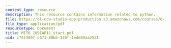```yaml
---
content_type: resource
description: This resource contains information related to python.
file: https://ol-ocw-studio-app-production.s3.amazonaws.com/courses/6-189-a-gentle-introduction-to-programming-using-python-january-iap-2011/c741380fc67188bb346f1ede09aa2521_MIT6_189IAP11_start.pdf
file_type: application/pdf
resourcetype: Document
title: MIT6_189IAP11_start.pdf
uid: c741380f-c671-88bb-346f-1ede09aa2521
---
```

